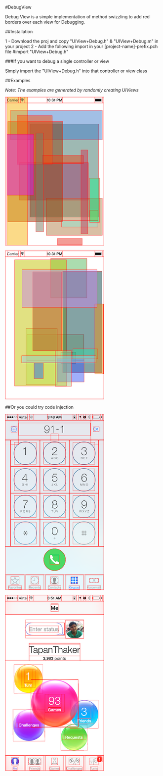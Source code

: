 #DebugView



Debug View is a simple implementation of method swizzling to add red borders over each view for Debugging.

##Installation


1 - Download the proj and copy "UIView+Debug.h" & "UIView+Debug.m" in your project
2 - Add the following import in your [project-name]-prefix.pch file
      #import "UIView+Debug.h"
      
      
###If you want to debug a single controller or view

Simply import the "UIView+Debug.h" into that controller or view class

##Examples 

*Note: The examples are generated by randomly creating UIViews*

![Screenshot 1](./screenshot1.png)

![Screenshot 2](./screenshot2.png)

##Or you could try code injection

![Phone.app after code injection](./screenshot3.png)

![Game center after code injection](./screenshot4.png)
